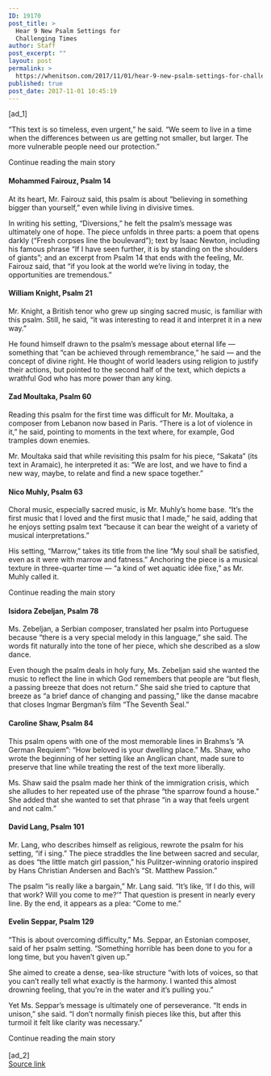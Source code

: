 ```yaml
---
ID: 19170
post_title: >
  Hear 9 New Psalm Settings for
  Challenging Times
author: Staff
post_excerpt: ""
layout: post
permalink: >
  https://whenitson.com/2017/11/01/hear-9-new-psalm-settings-for-challenging-times/
published: true
post_date: 2017-11-01 10:45:19
---
```

 [ad_1]
<br><div>
        <p class="story-body-text story-content" data-para-count="202" data-total-count="1450" id="story-continues-3">“This text is so timeless, even urgent,” he said. “We seem to live in a time when the differences between us are getting not smaller, but larger. The more vulnerable people need our protection.”</p><div id="story-ad-1" class="story-ad ad ad-placeholder nocontent robots-nocontent ">
    
Continue reading the main story
</div>
<h4 class="story-subheading story-content" data-para-count="26" data-total-count="1476">Mohammed Fairouz, Psalm 14</h4><figure id="fairouz-audio" class="interactive interactive-embedded  limit-xsmall layout-flex-medium"><figcaption class="interactive-caption"/>
    
    
</figure><p class="story-body-text story-content" data-para-count="139" data-total-count="1615" id="story-continues-4">At its heart, Mr. Fairouz said, this psalm is about “believing in something bigger than yourself,” even while living in divisive times.</p><p class="story-body-text story-content" data-para-count="496" data-total-count="2111">In writing his setting, “Diversions,” he felt the psalm’s message was ultimately one of hope. The piece unfolds in three parts: a poem that opens darkly (“Fresh corpses line the boulevard”); text by Isaac Newton, including his famous phrase “If I have seen further, it is by standing on the shoulders of giants”; and an excerpt from Psalm 14 that ends with the feeling, Mr. Fairouz said, that “if you look at the world we’re living in today, the opportunities are tremendous.”</p><h4 class="story-subheading story-content" data-para-count="24" data-total-count="2135">William Knight, Psalm 21</h4><figure id="knight-audio" class="interactive interactive-embedded  limit-xsmall layout-flex-medium"><figcaption class="interactive-caption"/>
    
    
</figure><p class="story-body-text story-content" data-para-count="173" data-total-count="2308">Mr. Knight, a British tenor who grew up singing sacred music, is familiar with this psalm. Still, he said, “it was interesting to read it and interpret it in a new way.”</p><p class="story-body-text story-content" data-para-count="349" data-total-count="2657">He found himself drawn to the psalm’s message about eternal life — something that “can be achieved through remembrance,” he said — and the concept of divine right. He thought of world leaders using religion to justify their actions, but pointed to the second half of the text, which depicts a wrathful God who has more power than any king.</p><h4 class="story-subheading story-content" data-para-count="22" data-total-count="2679">Zad Moultaka, Psalm 60</h4><figure id="moultaka-audio" class="interactive interactive-embedded  limit-xsmall layout-flex-medium"><figcaption class="interactive-caption"/>
    
    
</figure><p class="story-body-text story-content" data-para-count="241" data-total-count="2920">Reading this psalm for the first time was difficult for Mr. Moultaka, a composer from Lebanon now based in Paris. “There is a lot of violence in it,” he said, pointing to moments in the text where, for example, God tramples down enemies.</p><p class="story-body-text story-content" data-para-count="221" data-total-count="3141">Mr. Moultaka said that while revisiting this psalm for his piece, “Sakata” (its text in Aramaic), he interpreted it as: “We are lost, and we have to find a new way, maybe, to relate and find a new space together.”</p><h4 class="story-subheading story-content" data-para-count="20" data-total-count="3161">Nico Muhly, Psalm 63</h4><figure id="muhly-audio" class="interactive interactive-embedded  limit-xsmall layout-flex-medium"><figcaption class="interactive-caption"/>
    
    
</figure><p class="story-body-text story-content" data-para-count="269" data-total-count="3430">Choral music, especially sacred music, is Mr. Muhly’s home base. “It’s the first music that I loved and the first music that I made,” he said, adding that he enjoys setting psalm text “because it can bear the weight of a variety of musical interpretations.”</p><p class="story-body-text story-content" data-para-count="262" data-total-count="3692">His setting, “Marrow,” takes its title from the line “My soul shall be satisfied, even as it were with marrow and fatness.” Anchoring the piece is a musical texture in three-quarter time — “a kind of wet aquatic idée fixe,” as Mr. Muhly called it.</p><div id="story-ad-2" class="story-ad ad ad-placeholder nocontent robots-nocontent ">
    
Continue reading the main story
</div>
<h4 class="story-subheading story-content" data-para-count="26" data-total-count="3718">Isidora Zebeljan, Psalm 78</h4><figure id="zebeljan-audio" class="interactive interactive-embedded  limit-xsmall layout-flex-medium"><figcaption class="interactive-caption"/>
    
    
</figure><p class="story-body-text story-content" data-para-count="232" data-total-count="3950" id="story-continues-5">Ms. Zebeljan, a Serbian composer, translated her psalm into Portuguese because “there is a very special melody in this language,” she said. The words fit naturally into the tone of her piece, which she described as a slow dance.</p><p class="story-body-text story-content" data-para-count="368" data-total-count="4318">Even though the psalm deals in holy fury, Ms. Zebeljan said she wanted the music to reflect the line in which God remembers that people are “but flesh, a passing breeze that does not return.” She said she tried to capture that breeze as “a brief dance of changing and passing,” like the danse macabre that closes Ingmar Bergman’s film “The Seventh Seal.”</p><h4 class="story-subheading story-content" data-para-count="23" data-total-count="4341">Caroline Shaw, Psalm 84</h4><figure id="shaw-audio" class="interactive interactive-embedded  limit-xsmall layout-flex-medium"><figcaption class="interactive-caption"/>
    
    
</figure><p class="story-body-text story-content" data-para-count="290" data-total-count="4631">This psalm opens with one of the most memorable lines in Brahms’s “A German Requiem”: “How beloved is your dwelling place.” Ms. Shaw, who wrote the beginning of her setting like an Anglican chant, made sure to preserve that line while treating the rest of the text more liberally.</p><p class="story-body-text story-content" data-para-count="242" data-total-count="4873">Ms. Shaw said the psalm made her think of the immigration crisis, which she alludes to her repeated use of the phrase “the sparrow found a house.” She added that she wanted to set that phrase “in a way that feels urgent and not calm.”</p><h4 class="story-subheading story-content" data-para-count="21" data-total-count="4894">David Lang, Psalm 101</h4><figure id="lang-audio" class="interactive interactive-embedded  limit-xsmall layout-flex-medium"><figcaption class="interactive-caption"/>
    
    
</figure><p class="story-body-text story-content" data-para-count="305" data-total-count="5199">Mr. Lang, who describes himself as religious, rewrote the psalm for his setting, “if i sing.” The piece straddles the line between sacred and secular, as does “the little match girl passion,” his Pulitzer-winning oratorio inspired by Hans Christian Andersen and Bach’s “St. Matthew Passion.”</p><p class="story-body-text story-content" data-para-count="231" data-total-count="5430">The psalm “is really like a bargain,” Mr. Lang said. “It’s like, ‘If I do this, will that work? Will you come to me?’” That question is present in nearly every line. By the end, it appears as a plea: “Come to me.”</p><h4 class="story-subheading story-content" data-para-count="24" data-total-count="5454">Evelin Seppar, Psalm 129</h4><figure id="seppar-audio" class="interactive interactive-embedded  limit-xsmall layout-flex-medium"><figcaption class="interactive-caption"/>
    
    
</figure><p class="story-body-text story-content" data-para-count="194" data-total-count="5648">“This is about overcoming difficulty,” Ms. Seppar, an Estonian composer, said of her psalm setting. “Something horrible has been done to you for a long time, but you haven’t given up.”</p><p class="story-body-text story-content" data-para-count="225" data-total-count="5873">She aimed to create a dense, sea-like structure “with lots of voices, so that you can’t really tell what exactly is the harmony. I wanted this almost drowning feeling, that you’re in the water and it’s pulling you.”</p><p class="story-body-text story-content" data-para-count="205" data-total-count="6078">Yet Ms. Seppar’s message is ultimately one of perseverance. “It ends in unison,” she said. “I don’t normally finish pieces like this, but after this turmoil it felt like clarity was necessary.”</p>Continue reading the main story
    </div>
<br>[ad_2]
<br><a href="https://www.nytimes.com/2017/10/31/arts/music/psalms-white-light-festival-lincoln-center.html?partner=rss&#038;emc=rss">Source link </a>